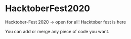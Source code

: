 # HacktoberFest2020
Hacktober-Fest 2020 -> open for all!
Hacktober fest is here

You can add or merge any piece of code you want. 

